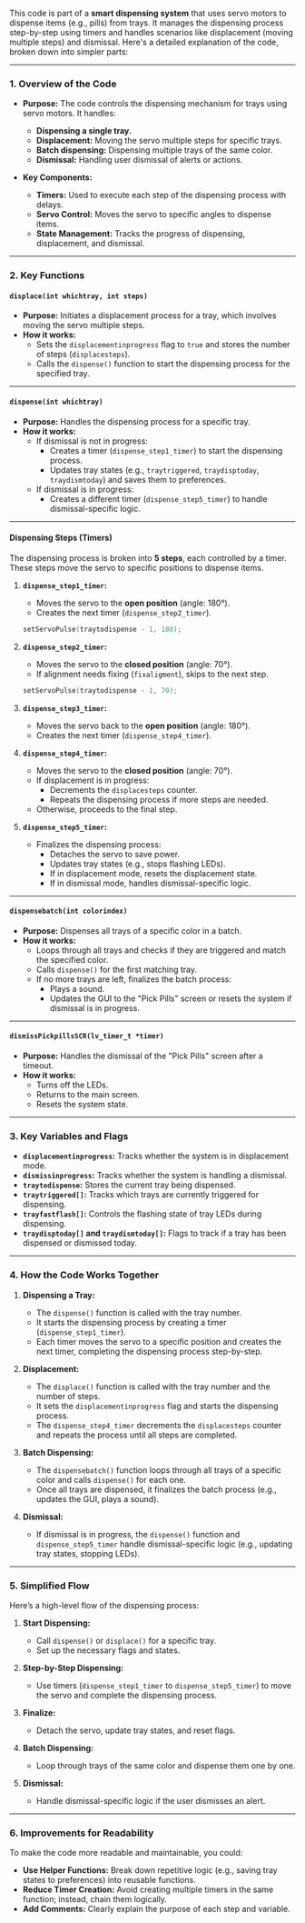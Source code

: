 This code is part of a **smart dispensing system** that uses servo motors to dispense items (e.g., pills) from trays. It manages the dispensing process step-by-step using timers and handles scenarios like displacement (moving multiple steps) and dismissal. Here's a detailed explanation of the code, broken down into simpler parts:

---

### **1. Overview of the Code**
- **Purpose:** The code controls the dispensing mechanism for trays using servo motors. It handles:
  - **Dispensing a single tray.**
  - **Displacement:** Moving the servo multiple steps for specific trays.
  - **Batch dispensing:** Dispensing multiple trays of the same color.
  - **Dismissal:** Handling user dismissal of alerts or actions.

- **Key Components:**
  - **Timers:** Used to execute each step of the dispensing process with delays.
  - **Servo Control:** Moves the servo to specific angles to dispense items.
  - **State Management:** Tracks the progress of dispensing, displacement, and dismissal.

---

### **2. Key Functions**

#### **`displace(int whichtray, int steps)`**
- **Purpose:** Initiates a displacement process for a tray, which involves moving the servo multiple steps.
- **How it works:**
  - Sets the `displacementinprogress` flag to `true` and stores the number of steps (`displacesteps`).
  - Calls the `dispense()` function to start the dispensing process for the specified tray.

---

#### **`dispense(int whichtray)`**
- **Purpose:** Handles the dispensing process for a specific tray.
- **How it works:**
  - If dismissal is not in progress:
    - Creates a timer (`dispense_step1_timer`) to start the dispensing process.
    - Updates tray states (e.g., `traytriggered`, `traydisptoday`, `traydismtoday`) and saves them to preferences.
  - If dismissal is in progress:
    - Creates a different timer (`dispense_step5_timer`) to handle dismissal-specific logic.

---

#### **Dispensing Steps (Timers)**
The dispensing process is broken into **5 steps**, each controlled by a timer. These steps move the servo to specific positions to dispense items.

1. **`dispense_step1_timer`:**
   - Moves the servo to the **open position** (angle: 180°).
   - Creates the next timer (`dispense_step2_timer`).

   ```cpp
   setServoPulse(traytodispense - 1, 180);
   ```

2. **`dispense_step2_timer`:**
   - Moves the servo to the **closed position** (angle: 70°).
   - If alignment needs fixing (`fixaligment`), skips to the next step.

   ```cpp
   setServoPulse(traytodispense - 1, 70);
   ```

3. **`dispense_step3_timer`:**
   - Moves the servo back to the **open position** (angle: 180°).
   - Creates the next timer (`dispense_step4_timer`).

4. **`dispense_step4_timer`:**
   - Moves the servo to the **closed position** (angle: 70°).
   - If displacement is in progress:
     - Decrements the `displacesteps` counter.
     - Repeats the dispensing process if more steps are needed.
   - Otherwise, proceeds to the final step.

5. **`dispense_step5_timer`:**
   - Finalizes the dispensing process:
     - Detaches the servo to save power.
     - Updates tray states (e.g., stops flashing LEDs).
     - If in displacement mode, resets the displacement state.
     - If in dismissal mode, handles dismissal-specific logic.

---

#### **`dispensebatch(int colorindex)`**
- **Purpose:** Dispenses all trays of a specific color in a batch.
- **How it works:**
  - Loops through all trays and checks if they are triggered and match the specified color.
  - Calls `dispense()` for the first matching tray.
  - If no more trays are left, finalizes the batch process:
    - Plays a sound.
    - Updates the GUI to the "Pick Pills" screen or resets the system if dismissal is in progress.

---

#### **`dismissPickpillsSCR(lv_timer_t *timer)`**
- **Purpose:** Handles the dismissal of the "Pick Pills" screen after a timeout.
- **How it works:**
  - Turns off the LEDs.
  - Returns to the main screen.
  - Resets the system state.

---

### **3. Key Variables and Flags**
- **`displacementinprogress`:** Tracks whether the system is in displacement mode.
- **`dismissinprogress`:** Tracks whether the system is handling a dismissal.
- **`traytodispense`:** Stores the current tray being dispensed.
- **`traytriggered[]`:** Tracks which trays are currently triggered for dispensing.
- **`trayfastflash[]`:** Controls the flashing state of tray LEDs during dispensing.
- **`traydisptoday[]` and `traydismtoday[]`:** Flags to track if a tray has been dispensed or dismissed today.

---

### **4. How the Code Works Together**
1. **Dispensing a Tray:**
   - The `dispense()` function is called with the tray number.
   - It starts the dispensing process by creating a timer (`dispense_step1_timer`).
   - Each timer moves the servo to a specific position and creates the next timer, completing the dispensing process step-by-step.

2. **Displacement:**
   - The `displace()` function is called with the tray number and the number of steps.
   - It sets the `displacementinprogress` flag and starts the dispensing process.
   - The `dispense_step4_timer` decrements the `displacesteps` counter and repeats the process until all steps are completed.

3. **Batch Dispensing:**
   - The `dispensebatch()` function loops through all trays of a specific color and calls `dispense()` for each one.
   - Once all trays are dispensed, it finalizes the batch process (e.g., updates the GUI, plays a sound).

4. **Dismissal:**
   - If dismissal is in progress, the `dispense()` function and `dispense_step5_timer` handle dismissal-specific logic (e.g., updating tray states, stopping LEDs).

---

### **5. Simplified Flow**
Here’s a high-level flow of the dispensing process:
1. **Start Dispensing:**
   - Call `dispense()` or `displace()` for a specific tray.
   - Set up the necessary flags and states.

2. **Step-by-Step Dispensing:**
   - Use timers (`dispense_step1_timer` to `dispense_step5_timer`) to move the servo and complete the dispensing process.

3. **Finalize:**
   - Detach the servo, update tray states, and reset flags.

4. **Batch Dispensing:**
   - Loop through trays of the same color and dispense them one by one.

5. **Dismissal:**
   - Handle dismissal-specific logic if the user dismisses an alert.

---

### **6. Improvements for Readability**
To make the code more readable and maintainable, you could:
- **Use Helper Functions:** Break down repetitive logic (e.g., saving tray states to preferences) into reusable functions.
- **Reduce Timer Creation:** Avoid creating multiple timers in the same function; instead, chain them logically.
- **Add Comments:** Clearly explain the purpose of each step and variable.
